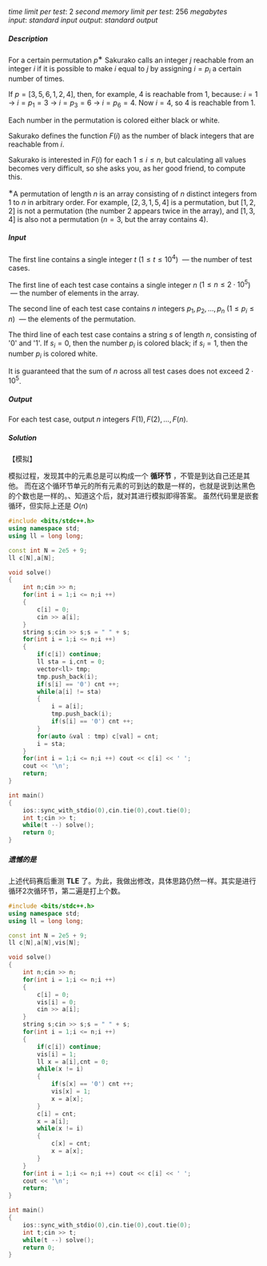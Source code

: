 
$time\ limit\ per\ test:\ 2\ second$
$memory\ limit\ per\ test:\ 256\ megabytes$
$input:\ standard\ input$
$output:\ standard\ output$

##### **Description**

For a certain permutation $p$$^{\text{∗}}$ Sakurako calls an integer $j$ reachable from an integer $i$ if it is possible to make $i$ equal to $j$ by assigning $i=p_i$ a certain number of times.

If $p=[3,5,6,1,2,4]$, then, for example, $4$ is reachable from $1$, because: $i=1$ $\rightarrow$ $i=p_1=3$ $\rightarrow$ $i=p_3=6$ $\rightarrow$ $i=p_6=4$. Now $i=4$, so $4$ is reachable from $1$.

Each number in the permutation is colored either black or white.

Sakurako defines the function $F(i)$ as the number of black integers that are reachable from $i$.

Sakurako is interested in $F(i)$ for each $1\le i\le n$, but calculating all values becomes very difficult, so she asks you, as her good friend, to compute this.

$^{\text{∗}}$A permutation of length $n$ is an array consisting of $n$ distinct integers from $1$ to $n$ in arbitrary order. For example, $[2,3,1,5,4]$ is a permutation, but $[1,2,2]$ is not a permutation (the number $2$ appears twice in the array), and $[1,3,4]$ is also not a permutation ($n=3$, but the array contains $4$).

##### **Input**

The first line contains a single integer $t$ ($1\le t\le 10^4$)  — the number of test cases.

The first line of each test case contains a single integer $n$ ($1\le n\le 2\cdot 10^5$)  — the number of elements in the array.

The second line of each test case contains $n$ integers $p_1, p_2, \dots, p_n$ ($1\le p_i\le n$)  — the elements of the permutation.

The third line of each test case contains a string $s$ of length $n$, consisting of '0' and '1'. If $s_i=0$, then the number $p_i$ is colored black; if $s_i=1$, then the number $p_i$ is colored white.

It is guaranteed that the sum of $n$ across all test cases does not exceed $2\cdot 10^5$.

##### **Output**

For each test case, output $n$ integers $F(1), F(2), \dots, F(n)$.

##### **Solution**

【模拟】

模拟过程，发现其中的元素总是可以构成一个 **循环节** ，不管是到达自己还是其他。
而在这个循环节单元的所有元素的可到达的数是一样的，也就是说到达黑色的个数也是一样的。、知道这个后，就对其进行模拟即得答案。
虽然代码里是嵌套循环，但实际上还是 $O(n)$

```c++
#include <bits/stdc++.h>
using namespace std;
using ll = long long;

const int N = 2e5 + 9;
ll c[N],a[N];

void solve()
{
    int n;cin >> n;
    for(int i = 1;i <= n;i ++)
    {
    	c[i] = 0;
    	cin >> a[i];
    }
    string s;cin >> s;s = " " + s;
    for(int i = 1;i <= n;i ++)
    {
    	if(c[i]) continue;
    	ll sta = i,cnt = 0;
    	vector<ll> tmp;
    	tmp.push_back(i);
    	if(s[i] == '0') cnt ++;
    	while(a[i] != sta)
    	{
    		i = a[i];
    		tmp.push_back(i);
    		if(s[i] == '0') cnt ++;
    	}
    	for(auto &val : tmp) c[val] = cnt; 
    	i = sta;
    }
    for(int i = 1;i <= n;i ++) cout << c[i] << ' ';
    cout << '\n';
    return;
}

int main()
{
    ios::sync_with_stdio(0),cin.tie(0),cout.tie(0);
    int t;cin >> t;
    while(t --) solve();
    return 0;
}
```

##### **遗憾的是**

上述代码赛后重测 **TLE** 了。为此，我做出修改，具体思路仍然一样。其实是进行循环2次循环节，第二遍是打上个数。

```c++
#include <bits/stdc++.h>
using namespace std;
using ll = long long;

const int N = 2e5 + 9;
ll c[N],a[N],vis[N];

void solve()
{
    int n;cin >> n;
    for(int i = 1;i <= n;i ++)
    {
    	c[i] = 0;
    	vis[i] = 0;
    	cin >> a[i];
    }
    string s;cin >> s;s = " " + s;
    for(int i = 1;i <= n;i ++)
    {
    	if(c[i]) continue;
    	vis[i] = 1;
    	ll x = a[i],cnt = 0;
    	while(x != i)
    	{
    		if(s[x] == '0') cnt ++;
    		vis[x] = 1;
    		x = a[x];
    	}
    	c[i] = cnt;
    	x = a[i];
    	while(x != i)
    	{
	    	c[x] = cnt;
	    	x = a[x];
    	}
    }
    for(int i = 1;i <= n;i ++) cout << c[i] << ' ';
    cout << '\n';
    return;
}

int main()
{
    ios::sync_with_stdio(0),cin.tie(0),cout.tie(0);
    int t;cin >> t;
    while(t --) solve();
    return 0;
}